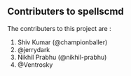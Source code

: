 ##  Contributers to spellscmd

The contributers to this project are :

1. Shiv Kumar (@championballer)
2. @jerrydark
3. Nikhil Prabhu (@nikhil-prabhu)
4. @Ventrosky

